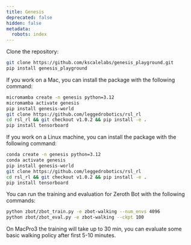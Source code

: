 ```yaml
---
title: Genesis
deprecated: false
hidden: false
metadata:
  robots: index
---
```

Clone the repository:

```bash
git clone https://github.com/kscalelabs/genesis_playground.git
pip install genesis_playground

```

If you work on a Mac, you can install the package with the following command:

```bash
micromamba create -n genesis python=3.12
micromamba activate genesis
pip install genesis-world
git clone https://github.com/leggedrobotics/rsl_rl
cd rsl_rl && git checkout v1.0.2 && pip install -e .
pip install tensorboard
```

If you work on a Linux machine, you can install the package with the following command:

```bash
conda create -n genesis python=3.12
conda activate genesis
pip install genesis-world
git clone https://github.com/leggedrobotics/rsl_rl
cd rsl_rl && git checkout v1.0.2 && pip install -e .
pip install tensorboard
```

You can run the training and evaluation for Zeroth Bot with the following commands:

```bash
python zbot/zbot_train.py -e zbot-walking --num_envs 4096
python zbot/zbot_eval.py -e zbot-walking --ckpt 100
```

On MacPro3 the training will take up to 30 min, you can evaluate some basic walking policy after first 5-10 minutes.